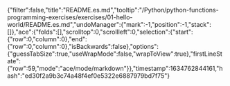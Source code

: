 {"filter":false,"title":"README.es.md","tooltip":"/Python/python-functions-programming-exercises/exercises/01-hello-world/README.es.md","undoManager":{"mark":-1,"position":-1,"stack":[]},"ace":{"folds":[],"scrolltop":0,"scrollleft":0,"selection":{"start":{"row":0,"column":0},"end":{"row":0,"column":0},"isBackwards":false},"options":{"guessTabSize":true,"useWrapMode":false,"wrapToView":true},"firstLineState":{"row":59,"mode":"ace/mode/markdown"}},"timestamp":1634762844161,"hash":"ed30f2a9b3c74a48f4ef0e5322e6887979bd7f75"}